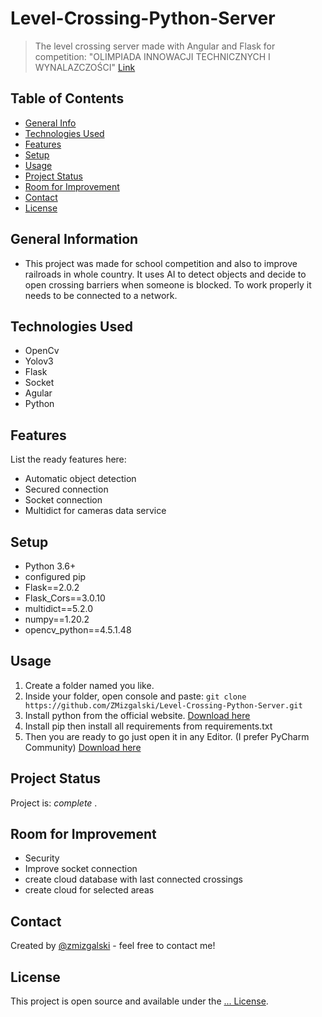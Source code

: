 # Level-Crossing-Python-Server
> The level crossing server made with Angular and Flask for competition: "OLIMPIADA INNOWACJI TECHNICZNYCH I WYNALAZCZOŚCI" [Link](https://www.pzswir.pl/olimpiada)

## Table of Contents
* [General Info](#general-information)
* [Technologies Used](#technologies-used)
* [Features](#features)
* [Setup](#setup)
* [Usage](#usage)
* [Project Status](#project-status)
* [Room for Improvement](#room-for-improvement)
* [Contact](#contact)
* [License](#license)

## General Information
- This project was made for school competition and also to improve railroads in whole country. It uses AI to detect objects and decide to open crossing barriers when someone is blocked. To work properly it needs to be connected to a network.

## Technologies Used
- OpenCv
- Yolov3
- Flask
- Socket
- Agular
- Python

## Features
List the ready features here:
- Automatic object detection
- Secured connection
- Socket connection
- Multidict for cameras data service

## Setup
- Python 3.6+
- configured pip
- Flask==2.0.2
- Flask_Cors==3.0.10
- multidict==5.2.0
- numpy==1.20.2
- opencv_python==4.5.1.48

## Usage
1. Create a folder named you like.
2. Inside your folder, open console and paste: `git clone https://github.com/ZMizgalski/Level-Crossing-Python-Server.git`
3. Install python from the official website. [Download here](https://www.python.org/downloads/)
4. Install pip then install all requirements from requirements.txt
5. Then you are ready to go just open it in any Editor. (I prefer PyCharm Community) [Download here](https://www.jetbrains.com/pycharm/)

## Project Status
Project is:  _complete_ .

## Room for Improvement
- Security
- Improve socket connection
- create cloud database with last connected crossings
- create cloud for selected areas

## Contact
Created by [@zmizgalski](https://zmizgalski.github.io/) - feel free to contact me!

## License
This project is open source and available under the [... License](https://github.com/ZMizgalski/Level-Crossing-Python-Server/blob/master/LICENSE).
